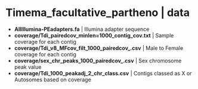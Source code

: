 # Timema_facultative_partheno | data

* **AllIllumina-PEadapters.fa** | Illumina adapter sequence
* **coverage/Tdi_pairedcov_minlen=1000_contig_cov.txt** | Sample coverage for each contig
* **coverage/Tdi_v8_MFcov_filt_1000_pairedcov_.csv** | Male to Female coverage for each contig
* **coverage/sex_chr_peaks_1000_pairedcov_.csv** | Sex chromosome peak value
* **coverage/Tdi_1000_peakadj_2_chr_class.csv** | Contigs classed as X or Autosomes based on coverage
